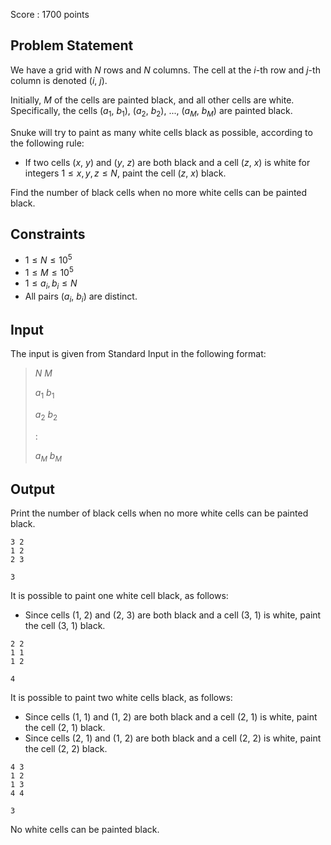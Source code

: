 Score : $1700$ points

## Problem Statement

We have a grid with $N$ rows and $N$ columns.
The cell at the $i$-th row and $j$-th column is denoted ($i$, $j$).

Initially, $M$ of the cells are painted black, and all other cells are white.
Specifically, the cells ($a_1$, $b_1$), ($a_2$, $b_2$), $...$, ($a_M$, $b_M$) are painted black.

Snuke will try to paint as many white cells black as possible, according to the following rule:

- If two cells ($x$, $y$) and ($y$, $z$) are both black and a cell ($z$, $x$) is white for integers $1 \leq x,y,z \leq N$, paint the cell ($z$, $x$) black.

Find the number of black cells when no more white cells can be painted black.

## Constraints

- $1 \leq N \leq 10^5$
- $1 \leq M \leq 10^5$
- $1 \leq a_i,b_i \leq N$
- All pairs ($a_i$, $b_i$) are distinct.

## Input

The input is given from Standard Input in the following format:

> $N$ $M$
> 
> $a_1$ $b_1$
> 
> $a_2$ $b_2$
> 
> $:$
> 
> $a_M$ $b_M$

## Output

Print the number of black cells when no more white cells can be painted black.

```input1
3 2
1 2
2 3
```

```output1
3
```

It is possible to paint one white cell black, as follows:

- Since cells ($1$, $2$) and ($2$, $3$) are both black and a cell ($3$, $1$) is white, paint the cell ($3$, $1$) black.

```input2
2 2
1 1
1 2
```

```output2
4
```

It is possible to paint two white cells black, as follows:

- Since cells ($1$, $1$) and ($1$, $2$) are both black and a cell ($2$, $1$) is white, paint the cell ($2$, $1$) black.
- Since cells ($2$, $1$) and ($1$, $2$) are both black and a cell ($2$, $2$) is white, paint the cell ($2$, $2$) black.

```input3
4 3
1 2
1 3
4 4
```

```output3
3
```

No white cells can be painted black.